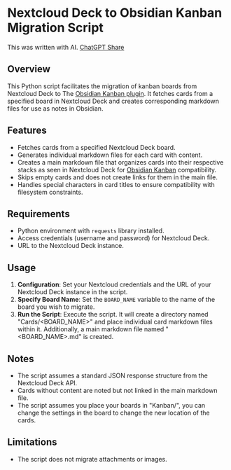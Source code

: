 # Nextcloud Deck to Obsidian Kanban Migration Script
This was written with AI. [ChatGPT Share](https://chat.openai.com/share/ada3f5f5-1966-4ebf-baa9-ef2fc63ecf9d)

## Overview
This Python script facilitates the migration of kanban boards from Nextcloud Deck to The [Obsidian Kanban plugin](https://github.com/mgmeyers/obsidian-kanban). It fetches cards from a specified board in Nextcloud Deck and creates corresponding markdown files for use as notes in Obsidian.

## Features
- Fetches cards from a specified Nextcloud Deck board.
- Generates individual markdown files for each card with content.
- Creates a main markdown file that organizes cards into their respective stacks as seen in Nextcloud Deck for [Obsidian Kanban](https://github.com/mgmeyers/obsidian-kanban) compatibility.
- Skips empty cards and does not create links for them in the main file.
- Handles special characters in card titles to ensure compatibility with filesystem constraints.

## Requirements
- Python environment with `requests` library installed.
- Access credentials (username and password) for Nextcloud Deck.
- URL to the Nextcloud Deck instance.

## Usage
1. **Configuration**: Set your Nextcloud credentials and the URL of your Nextcloud Deck instance in the script.
2. **Specify Board Name**: Set the `BOARD_NAME` variable to the name of the board you wish to migrate.
3. **Run the Script**: Execute the script. It will create a directory named "Cards/<BOARD_NAME>" and place individual card markdown files within it. Additionally, a main markdown file named "<BOARD_NAME>.md" is created.

## Notes
- The script assumes a standard JSON response structure from the Nextcloud Deck API.
- Cards without content are noted but not linked in the main markdown file.
- The script assumes you place your boards in "Kanban/", you can change the settings in the board to change the new location of the cards.

## Limitations
- The script does not migrate attachments or images.
